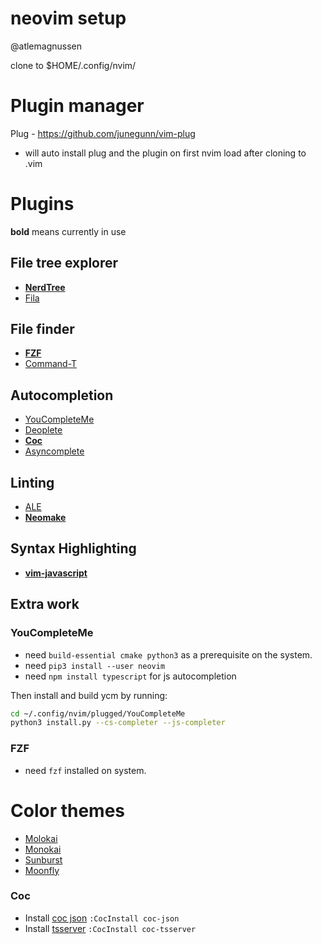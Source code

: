 # neovim setup 
@atlemagnussen

clone to $HOME/.config/nvim/

# Plugin manager
Plug - https://github.com/junegunn/vim-plug

- will auto install plug and the plugin  on first nvim load after cloning to .vim

# Plugins
**bold** means currently in use

## File tree explorer
- **[NerdTree](https://github.com/scrooloose/nerdtree)**
- [Fila](https://github.com/lambdalisue/fila.vim)

## File finder
- **[FZF](https://github.com/junegunn/fzf.vim)**
- [Command-T](https://github.com/wincent/command-t)

## Autocompletion
- [YouCompleteMe](https://github.com/ycm-core/YouCompleteMe)
- [Deoplete](https://github.com/Shougo/deoplete.nvim)
- **[Coc](https://github.com/neoclide/coc.nvim)**
- [Asyncomplete](https://github.com/prabirshrestha/asyncomplete.vim)

## Linting
- [ALE](https://github.com/dense-analysis/ale)
- **[Neomake](https://github.com/neomake/neomake)**

## Syntax Highlighting
- **[vim-javascript](https://github.com/pangloss/vim-javascript)**

## Extra work
### YouCompleteMe
- need `build-essential cmake python3` as a prerequisite on the system.
- need `pip3 install --user neovim`
- need `npm install typescript` for js autocompletion

Then install and build ycm by running:
```sh
cd ~/.config/nvim/plugged/YouCompleteMe
python3 install.py --cs-completer --js-completer
```

### FZF
- need `fzf` installed on system.

# Color themes
- [Molokai](https://raw.githubusercontent.com/tomasr/molokai/master/colors/molokai.vim)
- [Monokai](https://raw.githubusercontent.com/sickill/vim-monokai/master/colors/monokai.vim)
- [Sunburst](https://raw.githubusercontent.com/sickill/vim-sunburst/master/colors/Sunburst.vim)
- [Moonfly](https://raw.githubusercontent.com/bluz71/vim-moonfly-colors/master/colors/moonfly.vim)

### Coc
- Install [coc json](https://github.com/neoclide/coc-json) `:CocInstall coc-json`
- Install [tsserver](https://github.com/neoclide/coc-tsserver) `:CocInstall coc-tsserver`

